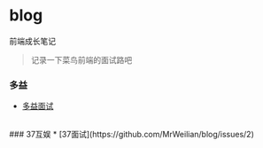# blog
前端成长笔记

> 记录一下菜鸟前端的面试路吧

### 多益
* [多益面试](https://github.com/MrWeilian/blog/issues/1)<br>
<br>
### 37互娱
* [37面试](https://github.com/MrWeilian/blog/issues/2)<br>
